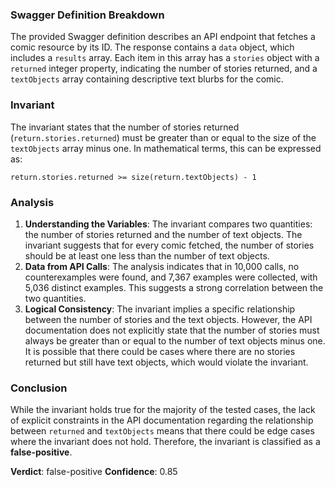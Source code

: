 ### Swagger Definition Breakdown
The provided Swagger definition describes an API endpoint that fetches a comic resource by its ID. The response contains a `data` object, which includes a `results` array. Each item in this array has a `stories` object with a `returned` integer property, indicating the number of stories returned, and a `textObjects` array containing descriptive text blurbs for the comic.

### Invariant
The invariant states that the number of stories returned (`return.stories.returned`) must be greater than or equal to the size of the `textObjects` array minus one. In mathematical terms, this can be expressed as:

`return.stories.returned >= size(return.textObjects) - 1`

### Analysis
1. **Understanding the Variables**: The invariant compares two quantities: the number of stories returned and the number of text objects. The invariant suggests that for every comic fetched, the number of stories should be at least one less than the number of text objects.
2. **Data from API Calls**: The analysis indicates that in 10,000 calls, no counterexamples were found, and 7,367 examples were collected, with 5,036 distinct examples. This suggests a strong correlation between the two quantities.
3. **Logical Consistency**: The invariant implies a specific relationship between the number of stories and the text objects. However, the API documentation does not explicitly state that the number of stories must always be greater than or equal to the number of text objects minus one. It is possible that there could be cases where there are no stories returned but still have text objects, which would violate the invariant.

### Conclusion
While the invariant holds true for the majority of the tested cases, the lack of explicit constraints in the API documentation regarding the relationship between `returned` and `textObjects` means that there could be edge cases where the invariant does not hold. Therefore, the invariant is classified as a **false-positive**. 

**Verdict**: false-positive
**Confidence**: 0.85
